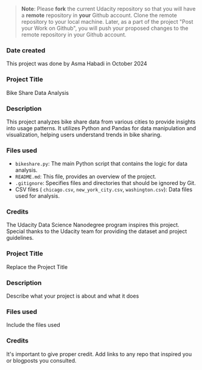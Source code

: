>**Note**: Please **fork** the current Udacity repository so that you will have a **remote** repository in **your** Github account. Clone the remote repository to your local machine. Later, as a part of the project "Post your Work on Github", you will push your proposed changes to the remote repository in your Github account.

### Date created
This project was done by Asma Habadi in October 2024

### Project Title
Bike Share Data Analysis

### Description
This project analyzes bike share data from various cities to provide insights into usage patterns. It utilizes Python and Pandas for data manipulation and visualization, helping users understand trends in bike sharing.

### Files used
- `bikeshare.py`: The main Python script that contains the logic for data analysis.
- `README.md`: This file, provides an overview of the project.
- `.gitignore`: Specifies files and directories that should be ignored by Git.
- CSV files ( `chicago.csv`, `new_york_city.csv`, `washington.csv`): Data files used for analysis.

### Credits
The Udacity Data Science Nanodegree program inspires this project. Special thanks to the Udacity team for providing the dataset and project guidelines.

### Project Title
Replace the Project Title

### Description
Describe what your project is about and what it does

### Files used
Include the files used

### Credits
It's important to give proper credit. Add links to any repo that inspired you or blogposts you consulted.

